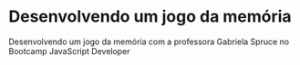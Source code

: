# Desenvolvendo um jogo da memória
 Desenvolvendo um jogo da memória com a professora Gabriela Spruce no Bootcamp JavaScript Developer
